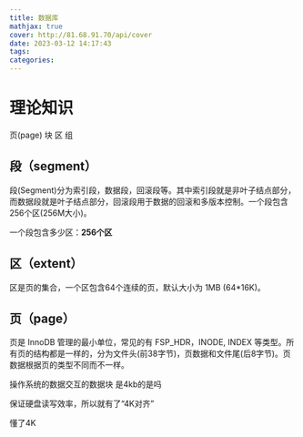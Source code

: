 ```yaml
---
title: 数据库
mathjax: true
cover: http://81.68.91.70/api/cover
date: 2023-03-12 14:17:43
tags:
categories:
---
```


# 理论知识

页(page) 块 区 组

## **段（segment）**

 段(Segment)分为索引段，数据段，回滚段等。其中索引段就是非叶子结点部分，而数据段就是叶子结点部分，回滚段用于数据的回滚和多版本控制。一个段包含256个区(256M大小)。

 一个段包含多少区：**256个区**

## **区（extent）**

 区是页的集合，一个区包含64个连续的页，默认大小为 1MB (64*16K)。

## **页（page）**

 页是 InnoDB 管理的最小单位，常见的有 FSP_HDR，INODE, INDEX 等类型。所有页的结构都是一样的，分为文件头(前38字节)，页数据和文件尾(后8字节)。页数据根据页的类型不同而不一样。

操作系统的数据交互的数据块 是4kb的是吗

保证硬盘读写效率，所以就有了“4K对齐”

懂了4K